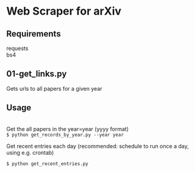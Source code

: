 # Web Scraper for arXiv

## Requirements  
requests  
bs4  


## 01-get_links.py 
Gets urls to all papers for a given year



## Usage 
<br>Get the all papers in the year=year (yyyy format)<br />
`$ python get_records_by_year.py --year year`

Get recent entries each day (recommended: schedule to run once a day, using e.g. crontab)

`$ python get_recent_entries.py`
